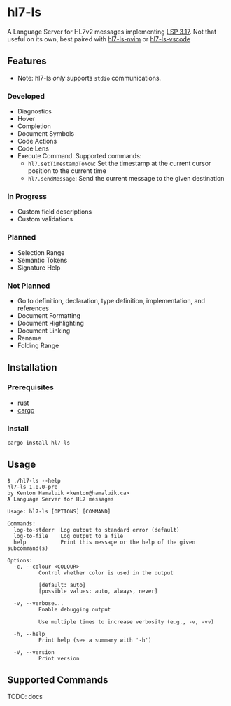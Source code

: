 # hl7-ls

A Language Server for HL7v2 messages implementing [LSP 3.17](https://microsoft.github.io/language-server-protocol/specifications/lsp/3.17/specification/). Not that useful on its own, best paired with [hl7-ls-nvim](https://github.com/hamaluik/hl7-ls-nvim) or [hl7-ls-vscode](https://github.com/hamaluik/hl7-ls-vscode)

## Features

* Note: hl7-ls _only_ supports `stdio` communications.

### Developed

- Diagnostics
- Hover
- Completion
- Document Symbols
- Code Actions
- Code Lens
- Execute Command. Supported commands:
    * `hl7.setTimestampToNow`: Set the timestamp at the current cursor position to the current time
    * `hl7.sendMessage`: Send the current message to the given destination

### In Progress

- Custom field descriptions
- Custom validations

### Planned

- Selection Range
- Semantic Tokens
- Signature Help

### Not Planned

- Go to definition, declaration, type definition, implementation, and references
- Document Formatting
- Document Highlighting
- Document Linking
- Rename
- Folding Range

## Installation

### Prerequisites

- [rust](https://www.rust-lang.org/tools/install)
- [cargo](https://doc.rust-lang.org/cargo/getting-started/installation.html)

### Install

```bash
cargo install hl7-ls
```

## Usage

```
$ ./hl7-ls --help
hl7-ls 1.0.0-pre
by Kenton Hamaluik <kenton@hamaluik.ca>
A Language Server for HL7 messages

Usage: hl7-ls [OPTIONS] [COMMAND]

Commands:
  log-to-stderr  Log outout to standard error (default)
  log-to-file    Log output to a file
  help           Print this message or the help of the given subcommand(s)

Options:
  -c, --colour <COLOUR>
          Control whether color is used in the output

          [default: auto]
          [possible values: auto, always, never]

  -v, --verbose...
          Enable debugging output

          Use multiple times to increase verbosity (e.g., -v, -vv)

  -h, --help
          Print help (see a summary with '-h')

  -V, --version
          Print version
```

## Supported Commands

TODO: docs

